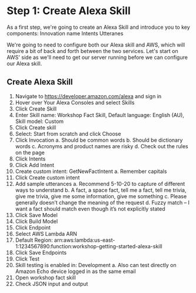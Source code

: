 # Step 1: Create Alexa Skill

As a first step, we're going to create an Alexa Skill and introduce you to key components: 
Innovation name
Intents
Utteranes

We're going to need to configure both our Alexa skill and AWS, which will require a bit of back and forth between the two services. Let's start on AWS' side as we'll need to get our server running before we can configure our Alexa skill.

## Create Alexa Skill
1.	Navigate to https://developer.amazon.com/alexa and sign in
2.	Hover over Your Alexa Consoles and select Skills
3.	Click Create Skill
4.	Enter Skill name: Workshop Fact Skill, Default language: English (AU), Skill model: Custom
5.	Click Create skill
6.	Select: Start from scratch and click Choose
7.	Click Invocation
a.	Should be common words
b.	Should be dictionary words
c.	Acronyms and product names are risky
d.	Check out the rules on the page
8.	Click Intents
9.	Click Add Intent 
10.	Create custom intent: GetNewFactIntent
a.	Remember capitals 
11.	Click Create custom intent
12.	Add sample utterances
a.	Recommend 5-10-20 to capture of different ways to understand
b.	A fact, a space fact, tell me a fact, tell me trivia, give me trivia, give me some information, give me something
c.	Please generally doesn’t change the meaning of the request 
d.	Fuzzy match – I want a fact should match even though it’s not explicitly stated
13.	Click Save Model
14.	Click Build Model
15.	Click Endpoint
16.	Select AWS Lambda ARN
17.	Default Region: arn:aws:lambda:us-east-1:1234567890:function:workshop-getting-started-alexa-skill
18.	Click Save Endpoints
19.	Click Test
20.	Skill testing is enabled in: Development
a.	Also can test directly on Amazon Echo device logged in as the same email
21.	Open workshop fact skill
22.	Check JSON input and output



